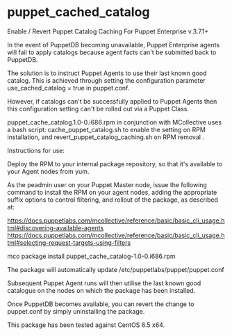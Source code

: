 # puppet_cached_catalog
Enable / Revert Puppet Catalog Caching For Puppet Enterprise v.3.7.1+

In the event of PuppetDB becoming unavailable, Puppet Enterprise agents
will fail to apply catalogs because agent facts can't be submitted back
to PuppetDB.

The solution is to instruct Puppet Agents to use their last known good
catalog.  This is achieved through setting the configuration parameter
use_cached_catalog = true in puppet.conf.

However, if catalogs can't be successfully applied to Puppet Agents
then this configuration setting can't be rolled out via a Puppet Class.

puppet_cache_catalog.1.0-0.i686.rpm in conjunction with MCollective
uses a bash script: cache_puppet_catalog.sh to enable the setting on 
RPM installation, and revert_puppet_catalog_caching.sh on RPM removal
.

Instructions for use:

Deploy the RPM to your internal package repository, so that it's 
available to your Agent nodes from yum.

As the peadmin user on your Puppet Master node, issue the following
command to install the RPM on your agent nodes, adding the appropriate
suffix options to control filtering, and rollout of the package,
as described at:

https://docs.puppetlabs.com/mcollective/reference/basic/basic_cli_usage.html#discovering-available-agents
https://docs.puppetlabs.com/mcollective/reference/basic/basic_cli_usage.html#selecting-request-targets-using-filters


mco package install puppet_cache_catalog-1.0-0.i686.rpm <FILTERING OPTIONS>

The package will automatically update /etc/puppetlabs/puppet/puppet.conf

Subsequent Puppet Agent runs will then utilise the last known good
catalogue on the nodes on which the package has been installed.

Once PuppetDB becomes available, you can revert the change to 
puppet.conf by simply uninstalling the package.


This package has been tested against CentOS 6.5 x64.

 
